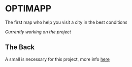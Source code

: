 # OPTIMAPP

The first map who help you visit a city in the best conditions

*Currently working on the project*

## The Back

A small is necessary for this project, more info [here](https://github.com/eltha9/optimapp_back)


